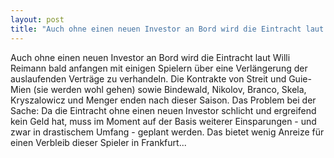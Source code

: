 ```yaml
---
layout: post
title: "Auch ohne einen neuen Investor an Bord wird die Eintracht laut Willi Reimann bald anfangen mit einigen Spielern über eine Verlängerung der auslaufenden Verträge zu verhandeln."
---
```


Auch ohne einen neuen Investor an Bord wird die Eintracht laut Willi Reimann bald anfangen mit einigen Spielern über eine Verlängerung der auslaufenden Verträge zu verhandeln. Die Kontrakte von Streit und Guie-Mien (sie werden wohl gehen) sowie Bindewald, Nikolov, Branco, Skela, Kryszalowicz und Menger enden nach dieser Saison. Das Problem bei der Sache: Da die Eintracht ohne einen neuen Investor schlicht und ergreifend kein Geld hat, muss im Moment auf der Basis weiterer Einsparungen - und zwar in drastischem Umfang - geplant werden. Das bietet wenig Anreize für einen Verbleib dieser Spieler in Frankfurt...
